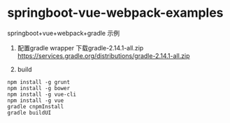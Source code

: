# springboot-vue-webpack-examples
springboot+vue+webpack+gradle 示例

1. 配置gradle wrapper
下载gradle-2.14.1-all.zip
https://services.gradle.org/distributions/gradle-2.14.1-all.zip

2. build
```shell
npm install -g grunt
npm install -g bower
npm install -g vue-cli
npm install -g vue
gradle cnpmInstall
gradle buildUI
```
